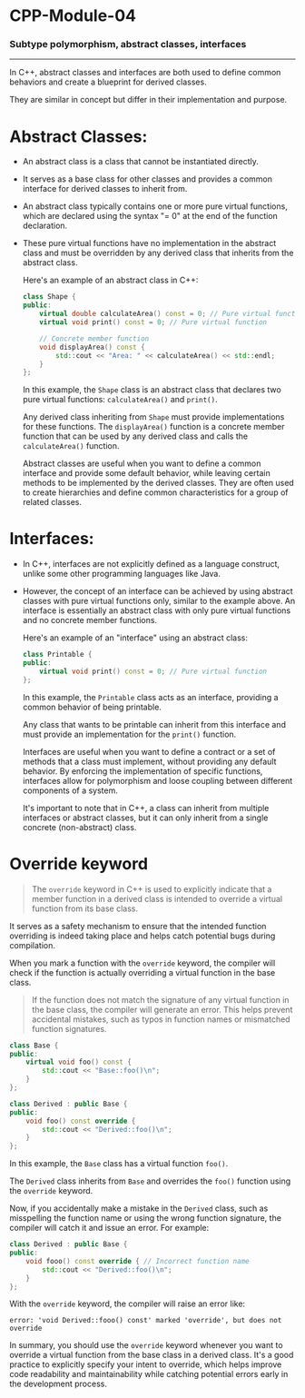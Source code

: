 # CPP-Module-04

### Subtype polymorphism, abstract classes, interfaces

----------------------------------------------------------------------------------------------


In C++, abstract classes and interfaces are both used to define common behaviors and create a blueprint for derived classes. 

They are similar in concept but differ in their implementation and purpose.

# Abstract Classes:

  - An abstract class is a class that cannot be instantiated directly.
  - It serves as a base class for other classes and provides a common interface for derived classes to inherit from.
  - An abstract class typically contains one or more pure virtual functions, which are declared using the syntax "= 0" at the end of the function declaration.
  - These pure virtual functions have no implementation in the abstract class and must be overridden by any derived class that inherits from the abstract class.

    Here's an example of an abstract class in C++:
    
    ```cpp
    class Shape {
    public:
        virtual double calculateArea() const = 0; // Pure virtual function
        virtual void print() const = 0; // Pure virtual function
    
        // Concrete member function
        void displayArea() const {
            std::cout << "Area: " << calculateArea() << std::endl;
        }
    };
    ```
    
    In this example, the `Shape` class is an abstract class that declares two pure virtual functions: `calculateArea()` and `print()`.
    
    Any derived class inheriting from `Shape` must provide implementations for these functions. The `displayArea()` function is a concrete member function that can be used by any derived class and calls the `calculateArea()` function.
    
    Abstract classes are useful when you want to define a common interface and provide some default behavior, while leaving certain methods to be implemented by the derived classes. They are often used to create hierarchies and define common characteristics for a group of related classes.

# Interfaces:

- In C++, interfaces are not explicitly defined as a language construct, unlike some other programming languages like Java. 

- However, the concept of an interface can be achieved by using abstract classes with pure virtual functions only, similar to the example above. An interface is essentially an abstract class with only pure virtual functions and no concrete member functions.

    Here's an example of an "interface" using an abstract class:
    
    ```cpp
    class Printable {
    public:
        virtual void print() const = 0; // Pure virtual function
    };
    ```
    
    In this example, the `Printable` class acts as an interface, providing a common behavior of being printable.

    Any class that wants to be printable can inherit from this interface and must provide an implementation for the `print()` function.
    
    Interfaces are useful when you want to define a contract or a set of methods that a class must implement, without providing any default behavior. By enforcing the implementation of specific functions, interfaces allow for polymorphism and loose coupling between different components of a system.
    
    It's important to note that in C++, a class can inherit from multiple interfaces or abstract classes, but it can only inherit from a single concrete (non-abstract) class.


# Override keyword

> The `override` keyword in C++ is used to explicitly indicate that a member function in a derived class is intended to override a virtual function from its base class.

It serves as a safety mechanism to ensure that the intended function overriding is indeed taking place and helps catch potential bugs during compilation.

When you mark a function with the `override` keyword, the compiler will check if the function is actually overriding a virtual function in the base class. 

> If the function does not match the signature of any virtual function in the base class, the compiler will generate an error. This helps prevent accidental mistakes, such as typos in function names or mismatched function signatures.

```cpp
class Base {
public:
    virtual void foo() const {
        std::cout << "Base::foo()\n";
    }
};

class Derived : public Base {
public:
    void foo() const override {
        std::cout << "Derived::foo()\n";
    }
};
```

  In this example, the `Base` class has a virtual function `foo()`. 
  
  The `Derived` class inherits from `Base` and overrides the `foo()` function using the `override` keyword.
  
  Now, if you accidentally make a mistake in the `Derived` class, such as misspelling the function name or using the wrong function signature, the compiler will catch it and issue an error. For example:

```cpp
class Derived : public Base {
public:
    void fooo() const override { // Incorrect function name
        std::cout << "Derived::foo()\n";
    }
};
```

With the `override` keyword, the compiler will raise an error like:

```
error: 'void Derived::fooo() const' marked 'override', but does not override
```

In summary, you should use the `override` keyword whenever you want to override a virtual function from the base class in a derived class. It's a good practice to explicitly specify your intent to override, which helps improve code readability and maintainability while catching potential errors early in the development process.

